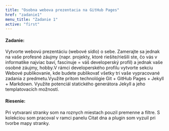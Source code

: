 ```yaml
---
title: "Osobna webova prezentacia na GitHub Pages"
href: "zadanie1"
menu_title: "Zadanie 1"
active: "first"
---
```

#### Zadanie:
Vytvorte webovú prezentáciu (webové sídlo) o sebe. Zamerajte sa jednak na vaše profesné záujmy (napr. projekty, ktoré riešite/riešili ste, čo vás v informatike najviac baví, fascinuje = váš developerský profil) a jednak vaše osobné záujmy, hobby.V rámci developerského profilu vytvorte sekciu Webové publikovanie, kde budete publikovať všetky tri vaše vypracované zadania z predmetu.Využite pritom technológie Git + GitHub Pages + Jekyll + Markdown. Využite potenciál statického generátora Jekyll a jeho templatovacích možností.
#### Riesenie:
Pri vytvarani stranky som na roznych miestach pouzil premenne a filtre. S kolekciou som pracoval v ramci panelu Citat dna a plugin som vyzuil pri tvorbe mapy stranky.